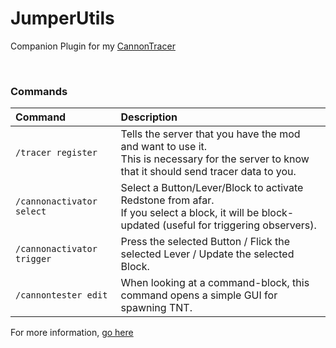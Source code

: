 # JumperUtils

Companion Plugin for my [CannonTracer](https://github.com/BlazingTwist/CannonTracer)

<br/>

### Commands

|Command|Description|
|:---|:---|
|`/tracer register`|Tells the server that you have the mod and want to use it.<br/>This is necessary for the server to know that it should send tracer data to you.|
|`/cannonactivator select`|Select a Button/Lever/Block to activate Redstone from afar.<br/>If you select a block, it will be block-updated (useful for triggering observers).|
|`/cannonactivator trigger`|Press the selected Button / Flick the selected Lever / Update the selected Block.|
|`/cannontester edit`|When looking at a command-block, this command opens a simple GUI for spawning TNT.|

For more information, [go here](https://github.com/BlazingTwist/CannonTracer)
